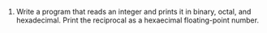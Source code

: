 1. Write a program that reads an integer and prints it in binary, octal, and hexadecimal. Print the reciprocal as a hexaecimal floating-point number.